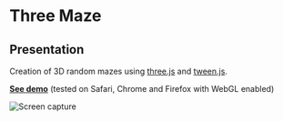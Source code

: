 Three Maze
==========

## Presentation

Creation of 3D random mazes using [three.js](http://threejs.org/) and [tween.js](https://github.com/sole/tween.js/).

**[See demo](http://johansatge.github.io/three-maze/)** (tested on Safari, Chrome and Firefox with WebGL enabled)

![Screen capture](https://raw.github.com/johansatge/three-maze/master/assets/css/images/screenshot.png)
